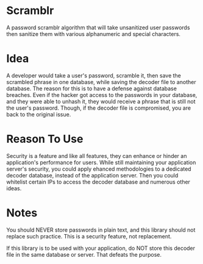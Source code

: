 # Scramblr
A password scramblr algorithm that will take unsanitized user passwords then sanitize them with various alphanumeric and special characters.

# Idea
A developer would take a user's password, scramble it, then save the scrambled phrase in one database, while saving the decoder file to another database. The reason for this is to have a defense against database breaches. Even if the hacker got access to the passwords in your database, and they were able to unhash it, they would receive a phrase that is still not the user's password. Though, if the decoder file is compromised, you are back to the original issue.

# Reason To Use
Security is a feature and like all features, they can enhance or hinder an application's performance for users. While still maintaining your application server's security, you could apply ehanced methodologies to a dedicated decoder database, instead of the application server. Then you could whitelist certain IPs to access the decoder database and numerous other ideas.  

# Notes
You should NEVER store passwords in plain text, and this library should not replace such practice. This is a security feature, not replacement.

If this library is to be used with your application, do NOT store this decoder file in the same database or server. That defeats the purpose.



